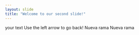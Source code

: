 ```yaml
---
layout: slide
title: "Welcome to our second slide!"
---
```

your text
Use the left arrow to go back!
Nueva rama
Nueva rama
